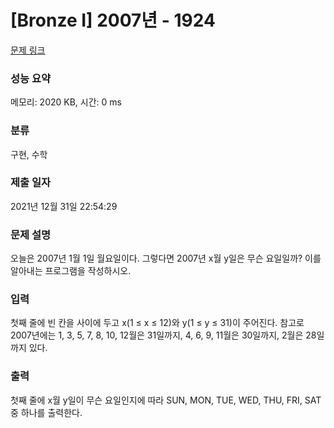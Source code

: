 # [Bronze I] 2007년 - 1924 

[문제 링크](https://www.acmicpc.net/problem/1924) 

### 성능 요약

메모리: 2020 KB, 시간: 0 ms

### 분류

구현, 수학

### 제출 일자

2021년 12월 31일 22:54:29

### 문제 설명

<p>오늘은 2007년 1월 1일 월요일이다. 그렇다면 2007년 x월 y일은 무슨 요일일까? 이를 알아내는 프로그램을 작성하시오.</p>

### 입력 

 <p>첫째 줄에 빈 칸을 사이에 두고 x(1 ≤ x ≤ 12)와 y(1 ≤ y ≤ 31)이 주어진다. 참고로 2007년에는 1, 3, 5, 7, 8, 10, 12월은 31일까지, 4, 6, 9, 11월은 30일까지, 2월은 28일까지 있다.</p>

### 출력 

 <p>첫째 줄에 x월 y일이 무슨 요일인지에 따라 SUN, MON, TUE, WED, THU, FRI, SAT중 하나를 출력한다.</p>


